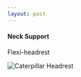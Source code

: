 ```yaml
---
layout: post
---
```


#### Neck Support

Flexi-headrest

![Caterpillar Headrest](https://i.ytimg.com/vi/qENoRmbPOu4/maxresdefault.jpg)